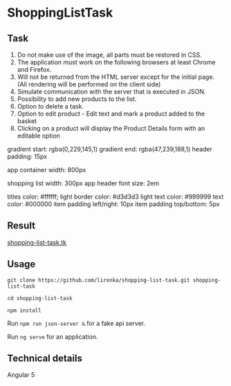 # ShoppingListTask

## Task
1. Do not make use of the image, all parts must be restored in CSS.
2. The application must work on the following browsers at least Chrome and Firefox.
3. Will not be returned from the HTML server except for the initial page. (All rendering will be performed on the client side)
4. Simulate communication with the server that is executed in JSON.
5. Possibility to add new products to the list.
6. Option to delete a task.
7. Option to edit product - Edit text and mark a product added to the basket
8. Clicking on a product will display the Product Details form with an editable option

gradient start: rgba(0,229,145,1) 
gradient end: rgba(47,239,188,1) 
header padding: 15px 

app container width: 800px 

shopping list width: 300px 
app header font size: 2em 

titles color: #ffffff; 
light border color: #d3d3d3 
light text color: #999999 
text color: #000000 
item padding left/right: 10px 
item padding top/bottom: 5px 

## Result
[shopping-list-task.tk](http://shopping-list-task.tk/)

## Usage
`git clone https://github.com/lironka/shopping-list-task.git shopping-list-task`

`cd shopping-list-task`

`npm install`

Run `npm run json-server &` for a fake api server.

Run `ng serve` for an application.

## Technical details
Angular 5

